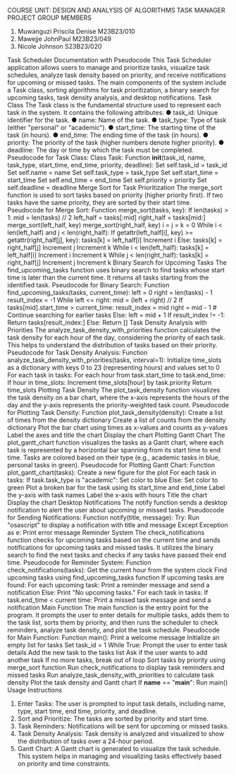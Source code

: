 COURSE UNIT: DESIGN AND ANALYSIS OF ALGORITHMS
TASK MANAGER PROJECT
GROUP MEMBERS
1. Muwanguzi Priscila Denise M23B23/010
2. Mawejje JohnPaul M23B23/049
3. Nicole Johnson S23B23/020




Task Scheduler Documentation with Pseudocode
This Task Scheduler application allows users to manage and prioritize tasks, visualize task
schedules, analyze task density based on priority, and receive notifications for upcoming or
missed tasks. The main components of the system include a Task class, sorting algorithms for
task prioritization, a binary search for upcoming tasks, task density analysis, and desktop
notifications.
Task Class
The Task class is the fundamental structure used to represent each task in the system. It
contains the following attributes:
● task_id: Unique identifier for the task.
● name: Name of the task.
● task_type: Type of task (either "personal" or "academic").
● start_time: The starting time of the task (in hours).
● end_time: The ending time of the task (in hours).
● priority: The priority of the task (higher numbers denote higher priority).
● deadline: The day or time by which the task must be completed.
Pseudocode for Task Class:
Class Task:
Function __init__(task_id, name, task_type, start_time, end_time, priority, deadline):
Set self.task_id = task_id
Set self.name = name
Set self.task_type = task_type
Set self.start_time = start_time
Set self.end_time = end_time
Set self.priority = priority
Set self.deadline = deadline
Merge Sort for Task Prioritization
The merge_sort function is used to sort tasks based on priority (higher priority first). If two
tasks have the same priority, they are sorted by their start time.
Pseudocode for Merge Sort:
Function merge_sort(tasks, key):
If len(tasks) > 1:
mid = len(tasks) // 2
left_half = tasks[:mid]
right_half = tasks[mid:]
merge_sort(left_half, key)
merge_sort(right_half, key)
i = j = k = 0
While i < len(left_half) and j < len(right_half):
If getattr(left_half[i], key) >= getattr(right_half[j], key):
tasks[k] = left_half[i]
Increment i
Else:
tasks[k] = right_half[j]
Increment j
Increment k
While i < len(left_half):
tasks[k] = left_half[i]
Increment i
Increment k
While j < len(right_half):
tasks[k] = right_half[j]
Increment j
Increment k
Binary Search for Upcoming Tasks
The find_upcoming_tasks function uses binary search to find tasks whose start time is later
than the current time. It returns all tasks starting from the identified task.
Pseudocode for Binary Search:
Function find_upcoming_tasks(tasks, current_time):
left = 0
right = len(tasks) - 1
result_index = -1
While left <= right:
mid = (left + right) // 2
If tasks[mid].start_time > current_time:
result_index = mid
right = mid - 1 # Continue searching for earlier tasks
Else:
left = mid + 1
If result_index != -1:
Return tasks[result_index:]
Else:
Return []
Task Density Analysis with Priorities
The analyze_task_density_with_priorities function calculates the task density for
each hour of the day, considering the priority of each task. This helps to understand the
distribution of tasks based on their priority.
Pseudocode for Task Density Analysis:
Function analyze_task_density_with_priorities(tasks, interval=1):
Initialize time_slots as a dictionary with keys 0 to 23 (representing hours) and values set to 0
For each task in tasks:
For each hour from task.start_time to task.end_time:
If hour in time_slots:
Increment time_slots[hour] by task.priority
Return time_slots
Plotting Task Density
The plot_task_density function visualizes the task density on a bar chart, where the x-axis
represents the hours of the day and the y-axis represents the priority-weighted task count.
Pseudocode for Plotting Task Density:
Function plot_task_density(density):
Create a list of times from the density dictionary
Create a list of counts from the density dictionary
Plot the bar chart using times as x-values and counts as y-values
Label the axes and title the chart
Display the chart
Plotting Gantt Chart
The plot_gantt_chart function visualizes the tasks as a Gantt chart, where each task is
represented by a horizontal bar spanning from its start time to end time. Tasks are colored
based on their type (e.g., academic tasks in blue, personal tasks in green).
Pseudocode for Plotting Gantt Chart:
Function plot_gantt_chart(tasks):
Create a new figure for the plot
For each task in tasks:
If task.task_type is "academic":
Set color to blue
Else:
Set color to green
Plot a broken bar for the task using its start_time and end_time
Label the y-axis with task names
Label the x-axis with hours
Title the chart
Display the chart
Desktop Notifications
The notify function sends a desktop notification to alert the user about upcoming or missed
tasks.
Pseudocode for Sending Notifications:
Function notify(title, message):
Try:
Run "osascript" to display a notification with title and message
Except Exception as e:
Print error message
Reminder System
The check_notifications function checks for upcoming tasks based on the current time
and sends notifications for upcoming tasks and missed tasks. It utilizes the binary search to find
the next tasks and checks if any tasks have passed their end time.
Pseudocode for Reminder System:
Function check_notifications(tasks):
Get the current hour from the system clock
Find upcoming tasks using find_upcoming_tasks function
If upcoming tasks are found:
For each upcoming task:
Print a reminder message and send a notification
Else:
Print "No upcoming tasks."
For each task in tasks:
If task.end_time < current time:
Print a missed task message and send a notification
Main Function
The main function is the entry point for the program. It prompts the user to enter details for
multiple tasks, adds them to the task list, sorts them by priority, and then runs the scheduler to
check reminders, analyze task density, and plot the task schedule.
Pseudocode for Main Function:
Function main():
Print a welcome message
Initialize an empty list for tasks
Set task_id = 1
While True:
Prompt the user to enter task details
Add the new task to the tasks list
Ask if the user wants to add another task
If no more tasks, break out of loop
Sort tasks by priority using merge_sort function
Run check_notifications to display task reminders and missed tasks
Run analyze_task_density_with_priorities to calculate task density
Plot the task density and Gantt chart
If __name__ == "__main__":
Run main()
Usage Instructions
1. Enter Tasks: The user is prompted to input task details, including name, type, start time,
end time, priority, and deadline.
2. Sort and Prioritize: The tasks are sorted by priority and start time.
3. Task Reminders: Notifications will be sent for upcoming or missed tasks.
4. Task Density Analysis: Task density is analyzed and visualized to show the distribution
of tasks over a 24-hour period.
5. Gantt Chart: A Gantt chart is generated to visualize the task schedule.
This system helps in managing and visualizing tasks effectively based on priority and time
constraints.
